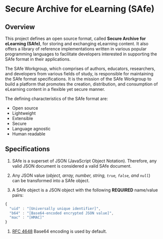 # Secure Archive for eLearning (SAfe)

## Overview
This project defines an open source format, called **Secure Archive for eLearning (SAfe)**, for storing and exchanging eLearning content. It also offers a library of reference implementations written in various popular programming languages to facilitate developers interested in supporting the SAfe format in their applications.

The SAfe Workgroup, which comprises of authors, educators, researchers, and developers from various fields of study, is responsible for maintaining the SAfe format specifications. It is the mission of the SAfe Workgroup to build a platform that promotes the creation, distribution, and consumption of eLearning content in a flexible yet secure manner. 

The defining characteristics of the SAfe format are:
* Open source
* Lightweight
* Extensible
* Secure
* Language agnostic
* Human readable

## Specifications
1. SAfe is a superset of JSON (JavaScript Object Notation). Therefore, any valid JSON document is considered a valid SAfe document.

2. Any JSON value (*object, array, number, string, `true`, `false`, and `null`*) can be transformed into a SAfe object.

3. A SAfe object is a JSON object with the following **REQUIRED** name/value pairs:
```javascript
{
  "uid" : "[Universally unique identifier]",
  "b64" : "[Base64-encoded encrypted JSON value]",
  "mac" : "[HMAC]"
}
```
   1. [RFC 4648](https://tools.ietf.org/html/rfc4648) Base64 encoding is used by default.
